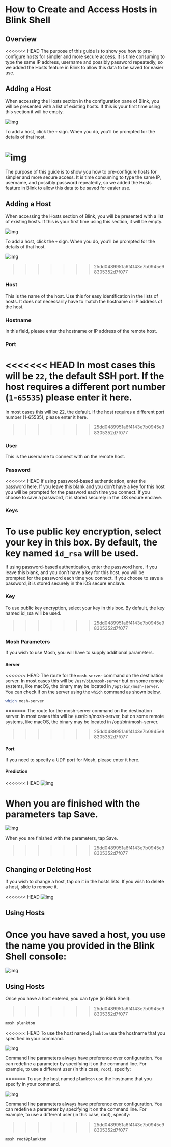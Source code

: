 # How to Create and Access Hosts in Blink Shell

## Overview

<<<<<<< HEAD
The purpose of this guide is to show you how to pre-configure hosts for simpler and more secure access. It is time consuming to type the same IP address, username and possibly password repeatedly, so we added the Hosts feature in Blink to allow this data to be saved for easier use.

## Adding a Host

When accessing the Hosts section in the configuration pane of Blink, you will be presented with a list of existing hosts. If this is your first time using this section it will be empty.

![img](hosts/create-access-host-image1.png)

To add a host, click the `+` sign. When you do, you’ll be prompted for the details of that host.

![img](hosts/create-access-host-image2.png)
=======
The purpose of this guide is to show you how to pre-configure hosts for simpler and more secure access. It is time consuming to type the same IP, username, and possibly password repeatedly, so we added the Hosts feature in Blink to allow this data to be saved for easier use.

## Adding a Host

When accessing the Hosts section of Blink, you will be presented with a list of existing hosts. If this is your first time using this section, it will be empty.

![img](images/create-access-host-image1.png)

To add a host, click the `+` sign. When you do, you’ll be prompted for the details of that host.

![img](images/create-access-host-image2.png)
>>>>>>> 25dd0489951a6f4143e7b0945e98305352d7f077

### Host

This is the name of the host. Use this for easy identification in the lists of hosts. It does not necessarily have to match the hostname or IP address of the host.

### Hostname

In this field, please enter the hostname or IP address of the remote host.

### Port

<<<<<<< HEAD
In most cases this will be `22`, the default SSH port. If the host requires a different port number (`1`-`65535`) please enter it here.
=======
In most cases this will be 22, the default. If the host requires a different port number (1-65535), please enter it here.
>>>>>>> 25dd0489951a6f4143e7b0945e98305352d7f077

### User

This is the username to connect with on the remote host.

### Password

<<<<<<< HEAD
If using password-based authentication, enter the password here. If you leave this blank and you don’t have a key for this host you will be prompted for the password each time you connect. If you choose to save a password, it is stored securely in the iOS secure enclave.

### Keys

To use public key encryption, select your key in this box. By default, the key named `id_rsa` will be used.
=======
If using password-based authentication, enter the password here. If you leave this blank, and you don’t have a key for this host, you will be prompted for the password each time you connect. If you choose to save a password, it is stored securely in the iOS secure enclave.

### Key

To use public key encryption, select your key in this box. By default, the key named id_rsa will be used.
>>>>>>> 25dd0489951a6f4143e7b0945e98305352d7f077

### Mosh Parameters

If you wish to use Mosh, you will have to supply additional parameters.

#### Server

<<<<<<< HEAD
The route for the `mosh-server` command on the destination server. In most cases this will be `/usr/bin/mosh-server` but on some remote systems, like macOS, the binary may be located in `/opt/bin/mosh-server`. You can check if on the server using the `which` command as shown below,

```bash
which mosh-server
```
=======
The route for the mosh-server command on the destination server. In most cases this will be /usr/bin/mosh-server, but on some remote systems, like macOS, the binary may be located in /opt/bin/mosh-server.
>>>>>>> 25dd0489951a6f4143e7b0945e98305352d7f077

#### Port

If you need to specify a UDP port for Mosh, please enter it here.

#### Prediction

<<<<<<< HEAD
![img](hosts/create-access-host-image3.png)

When you are finished with the parameters tap Save.
=======
![img](images/create-access-host-image3.png)

When you are finished with the parameters, tap Save. 
>>>>>>> 25dd0489951a6f4143e7b0945e98305352d7f077

## Changing or Deleting Host

If you wish to change a host, tap on it in the hosts lists. If you wish to delete a host, slide to remove it.

<<<<<<< HEAD
![img](hosts/create-access-host-image4.png)

## Using Hosts

Once you have saved a host, you use the name you provided in the Blink Shell console:
=======
![img](images/create-access-host-image4.png)

## Using Hosts

Once you have a host entered, you can type (in Blink Shell):
>>>>>>> 25dd0489951a6f4143e7b0945e98305352d7f077

```bash
mosh plankton
```

<<<<<<< HEAD
To use the host named `plankton` use the hostname that you specified in your command.

![img](hosts/create-access-host-image5.png)

Command line parameters always have preference over configuration. You can redefine a parameter by specifying it on the command line. For example, to use a different user (in this case, `root`), specify:

=======
To use the host named `plankton` use the hostname that you specify in your command. 

![img](images/create-access-host-image5.png)

Command line parameters always have preference over configuration. You can redefine a parameter by specifying it on the command line. For example, to use a different user (in this case, root), specify:
>>>>>>> 25dd0489951a6f4143e7b0945e98305352d7f077

```bash
mosh root@plankton
```
